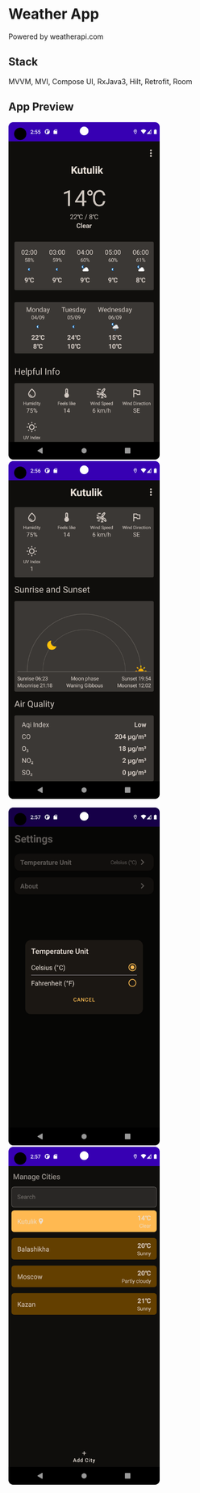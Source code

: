 # Weather App

Powered by weatherapi.com

## Stack

MVVM, MVI, Compose UI, RxJava3, Hilt, Retrofit, Room

## App Preview

<img src="https://github.com/kytomin/weather-app/raw/main/images/1.png" width="300">        <img src="https://github.com/kytomin/weather-app/raw/main/images/2.png" width="300">

<img src="https://github.com/kytomin/weather-app/raw/main/images/3.png" width="300">        <img src="https://github.com/kytomin/weather-app/raw/main/images/4.png" width="300">
